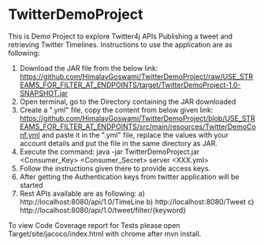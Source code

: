 # TwitterDemoProject
This is Demo Project to explore Twitter4j APIs Publishing a tweet and retrieving Twitter Timelines.
Instructions to use the application are as following:
1. Download the JAR file from the below link: 
   https://github.com/HimalayGoswami/TwitterDemoProject/raw/USE_STREAMS_FOR_FILTER_AT_ENDPOINTS/target/TwitterDemoProject-1.0-SNAPSHOT.jar
2. Open terminal, go to the Directory containing the JAR downloaded
3. Create a ".yml" file, copy the content from below given link:
   https://github.com/HimalayGoswami/TwitterDemoProject/blob/USE_STREAMS_FOR_FILTER_AT_ENDPOINTS/src/main/resources/TwitterDemoConf.yml
   and paste it in the ".yml" file, replace the values with your account details and put the file in the same directory as        JAR.
4. Execute the command: java -jar TwitterDemoProject.jar <Consumer_Key> <Consumer_Secret> server <XXX.yml>
5. Follow the instructions given there to provide access keys.
6. After getting the Authentication keys from twitter application will be started
7. Rest APIs available are as following:
  a) http://localhost:8080/api/1.0/TimeLine
  b) http://localhost:8080/Tweet
  c) http://localhost:8080/api/1.0/tweet/filter/{keyword}

To view Code Coverage report for Tests please open Target/site/jacoco/index.html with chrome after mvn install.
